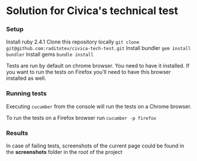 # Solution for Civica's technical test

### Setup

Install ruby 2.4.1 
Clone this repository locally `git clone git@github.com:raditotev/civica-tech-test.git`
Install bundler `gem install bundler`
Install gems `bundle install`

Tests are run by default on chrome browser. You need to have it installed. 
If you want to run the tests on Firefox you'll need to have this browser installed as well.

### Running tests

Executing `cucumber` from the console will run the tests on a Chrome browser.

To run the tests on a Firefox browser run `cucumber -p firefox`

### Results

In case of failing tests, screenshots of the current page could be found in the **screenshots** folder in the root of the project 
